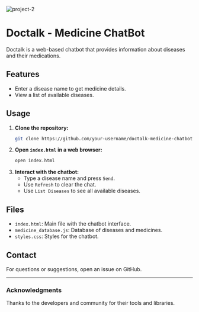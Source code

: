 ![project-2](https://github.com/user-attachments/assets/df61104c-adc4-4381-83e0-628684e80bbe)
# Doctalk - Medicine ChatBot

Doctalk is a web-based chatbot that provides information about diseases and their medications.

## Features

- Enter a disease name to get medicine details.
- View a list of available diseases.

## Usage

1. **Clone the repository:**
    ```bash
    git clone https://github.com/your-username/doctalk-medicine-chatbot.git
    ```
2. **Open `index.html` in a web browser:**
    ```bash
    open index.html
    ```
3. **Interact with the chatbot:**
   - Type a disease name and press `Send`.
   - Use `Refresh` to clear the chat.
   - Use `List Diseases` to see all available diseases.

## Files

- `index.html`: Main file with the chatbot interface.
- `medicine_database.js`: Database of diseases and medicines.
- `styles.css`: Styles for the chatbot.

## Contact

For questions or suggestions, open an issue on GitHub.

---

### Acknowledgments

Thanks to the developers and community for their tools and libraries.
